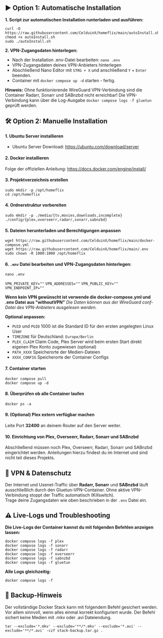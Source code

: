 ## ▶️ Option 1: Automatische Installation
**1. Script zur automatischen Installation runterladen und ausführen:**

    curl -O https://raw.githubusercontent.com/CelduinX/homeflix/main/autoInstall.sh
    chmod +x autoInstall.sh
    sudo ./autoInstall.sh

 
**2. VPN-Zugangsdaten hinterlegen:**
- Nach der Installation .env-Datei bearbeiten: `nano .env`
- VPN-Zugangsdaten deines VPN-Anbieters hinterlegen
- Abschließend Nano Editor mit `STRG + X` und anschließend `Y` + `Enter` beenden.
- Container mit `docker compose up -d` starten - fertig.

**Hinweis:**
Ohne funktionierende WireGuard VPN-Verbindung sind die Container Radarr, Sonarr und SABnzbd nicht erreichbar!
Die VPN-Verbindung kann über die Log-Ausgabe `docker compose logs -f gluetun` geprüft werden.

## 🛠️ Option 2: Manuelle Installation
#### 1. Ubuntu Server installieren
- Ubuntu Server Download: https://ubuntu.com/download/server

#### 2. Docker installieren
Folge der offiziellen Anleitung:  https://docs.docker.com/engine/install/

#### 3. Projektverzeichnis erstellen
    sudo mkdir -p /opt/homeflix
    cd /opt/homeflix

#### 4. Ordnerstruktur vorbereiten
    sudo mkdir -p ./media/{tv,movies,downloads,incomplete} ./config/{plex,overseerr,radarr,sonarr,sabnzbd}  

#### 5. Dateien herunterladen und Berechtigungen anpassen
    wget https://raw.githubusercontent.com/CelduinX/homeflix/main/docker-compose.yml
    wget https://raw.githubusercontent.com/CelduinX/homeflix/main/.env
    sudo chown -R 1000:1000 /opt/homeflix

#### 6. `.env` Datei bearbeiten und VPN-Zugangsdaten hinterlegen:

    nano .env

`VPN_PRIVATE_KEY=""` 
`VPN_ADDRESSES=""` 
`VPN_PUBLIC_KEY=""` 
`VPN_ENDPOINT_IP=""` 

**Wenn kein VPN gewünscht ist verwende die docker-compose.yml und .env Datei aus "withoutVPN"**
*Die Daten können aus der WireGuard conf-Datei des VPN-Anbieters ausgelesen werden.*

**Optional anpassen:**
- `PUID` und `PGID` 1000 ist die Standard ID für den ersten angelegten Linux User
- `TIMEZONE` für Deutschland: `Europe/Berlin` 
- `PLEX_CLAIM` Claim Code, Plex Server wird beim ersten Start direkt eigenen Plex Konto zugewiesen (optional)
- `PATH_XXXX` Speicherorte der Medien-Dateien
- `XXXX_CONFIG` Speicherorte der Container Configs

#### 7. Container starten
    docker compose pull  
    docker compose up -d

#### 8. Überprüfen ob alle Container laufen
    docker ps -a

#### 9. (Optional) Plex extern verfügbar machen
Leite Port **32400** an deinem Router auf den Server weiter.  

#### 10. Einrichtung von Plex, Overseerr, Radarr, Sonarr und SABnzbd
Abschließend müssen noch Plex, Overseerr, Radarr, Sonarr und SABnzbd eingerichtet werden. 
Anleitungen hierzu findest du im Internet und sind nicht teil dieses Projekts.

## 🔐 VPN & Datenschutz

Der Internet und Usenet-Traffic über **Radarr, Sonarr** und **SABnzbd** läuft ausschließlich durch den Gluetun-VPN-Container. Ohne aktive VPN-Verbindung stoppt der Traffic automatisch (Killswitch).  
Trage deine Zugangsdaten wie oben beschrieben in der `.env` Datei ein.

## ⚠️ Live-Logs und Troubleshooting

**Die Live-Logs der Container kannst du mit folgenden Befehlen anzeigen lassen:**

    docker compose logs -f plex  
    docker compose logs -f sonarr  
    docker compose logs -f radarr  
    docker compose logs -f overseerr  
    docker compose logs -f sabnzbd  
    docker compose logs -f gluetun

**Alle Logs gleichzeitig:**

    docker compose logs -f

## 🔁 Backup-Hinweis
Der vollständige Docker Stack kann mit folgendem Befehl gesichert werden. Vor allem sinnvoll, wenn alles einmal korrekt konfiguriert wurde. Der Befehl sichert keine Medien mit .mkv oder .avi Dateiendung.

    tar --exclude='*.mkv' --exclude='**/*.mkv' --exclude='*.avi' --exclude='**/*.avi' -czf stack-backup.tar.gz .
